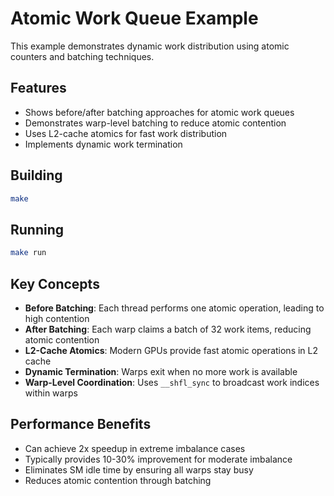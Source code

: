 # Atomic Work Queue Example

This example demonstrates dynamic work distribution using atomic counters and batching techniques.

## Features

- Shows before/after batching approaches for atomic work queues
- Demonstrates warp-level batching to reduce atomic contention
- Uses L2-cache atomics for fast work distribution
- Implements dynamic work termination

## Building

```bash
make
```

## Running

```bash
make run
```

## Key Concepts

- **Before Batching**: Each thread performs one atomic operation, leading to high contention
- **After Batching**: Each warp claims a batch of 32 work items, reducing atomic contention
- **L2-Cache Atomics**: Modern GPUs provide fast atomic operations in L2 cache
- **Dynamic Termination**: Warps exit when no more work is available
- **Warp-Level Coordination**: Uses `__shfl_sync` to broadcast work indices within warps

## Performance Benefits

- Can achieve 2x speedup in extreme imbalance cases
- Typically provides 10-30% improvement for moderate imbalance
- Eliminates SM idle time by ensuring all warps stay busy
- Reduces atomic contention through batching

